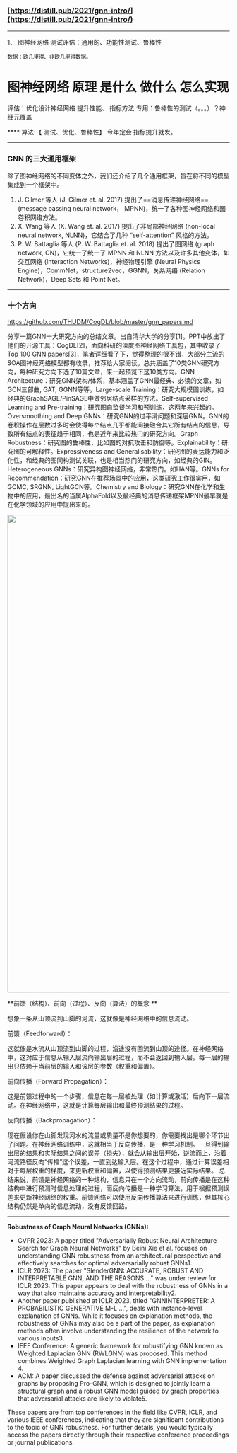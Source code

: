 ### [https://distill.pub/2021/gnn-intro/](https://distill.pub/2021/gnn-intro/)

---

1、
    图神经网络 测试评估：通用的、功能性测试、鲁棒性

	数据：欧几里得、非欧几里得数据。

图神经网络 原理
是什么 做什么 怎么实现
=======================================================

评估：优化设计神经网络 提升性能、 指标方法   专用：鲁棒性的测试（。。。）？神经元覆盖

**** 算法:【 测试、优化、鲁棒性】 今年定会 指标提升就发。

---

### GNN 的三大通用框架

除了图神经网络的不同变体之外，我们还介绍了几个通用框架，旨在将不同的模型集成到一个框架中。

1. J. Gilmer 等人 (J. Gilmer et. al. 2017) 提出了==消息传递神经网络== (message passing neural network， MPNN)，统一了各种图神经网络和图卷积网络方法。
2. X. Wang 等人 (X. Wang et. al. 2017) 提出了非局部神经网络 (non-local neural network, NLNN)，它结合了几种 “self-attention” 风格的方法。
3. P. W. Battaglia 等人 (P. W. Battaglia et. al. 2018) 提出了图网络 (graph network, GN)，它统一了统一了 MPNN 和 NLNN 方法以及许多其他变体，如交互网络 (Interaction Networks)，神经物理引擎 (Neural Physics Engine)，CommNet，structure2vec，GGNN，关系网络 (Relation Network)，Deep Sets 和 Point Net。

---

### 十个方向

https://github.com/THUDM/CogDL/blob/master/gnn_papers.md

分享一篇GNN十大研究方向的总结文章。出自清华大学的分享[1]。PPT中放出了他们的开源工具：CogDL[2]，面向科研的深度图神经网络工具包，其中收录了Top 100 GNN papers[3]，笔者详细看了下，觉得整理的很不错，大部分主流的SOA图神经网络模型都有收录，推荐给大家阅读。总共涵盖了10类GNN研究方向，每种研究方向下选了10篇文章，来一起预览下这10类方向。GNN Architecture：研究GNN架构/体系，基本涵盖了GNN最经典、必读的文章，如GCN三部曲, GAT, GGNN等等。Large-scale Training：研究大规模图训练，如经典的GraphSAGE/PinSAGE中做邻居结点采样的方法。Self-supervised Learning and Pre-training：研究图自监督学习和预训练，这两年来兴起的。Oversmoothing and Deep GNNs：研究GNN的过平滑问题和深层GNN。GNN的卷积操作在层数过多时会使得每个结点几乎都能间接融合其它所有结点的信息，导致所有结点的表征趋于相同，也是近年来比较热门的研究方向。Graph Robustness：研究图的鲁棒性，比如图的对抗攻击和防御等。Explainability：研究图的可解释性。Expressiveness and Generalisability：研究图的表达能力和泛化性，和经典的图同构测试关联，也是相当热门的研究方向，如经典的GIN。Heterogeneous GNNs：研究异构图神经网络，非常热门。如HAN等。GNNs for Recommendation：研究GNN在推荐场景中的应用，这类研究工作很实用，如GCMC, SRGNN, LightGCN等。Chemistry and Biology：研究GNN在化学和生物中的应用，最出名的当属AlphaFold以及最经典的消息传递框架MPNN最早就是在化学领域的应用中提出来的。

<img src="https://picx.zhimg.com/50/v2-885f0b896bc2bf7577d062f83c872cef_720w.jpg?source=2c26e567" data-caption="" data-size="normal" data-rawwidth="1080" data-rawheight="1090" data-original-token="v2-e65648aef9f4a899110e0af4bb78909c" class="origin_image zh-lightbox-thumb" width="1080" data-original="https://pica.zhimg.com/v2-885f0b896bc2bf7577d062f83c872cef_r.jpg?source=2c26e567"/>

**前馈（结构）、前向（过程）、反向（算法）的概念 **

想象一条从山顶流到山脚的河流，这就像是神经网络中的信息流动。

前馈（Feedforward）：

这就像是水流从山顶流到山脚的过程，沿途没有回流到山顶的途径。在神经网络中，这对应于信息从输入层流向输出层的过程，而不会返回到输入层。每一层的输出只依赖于当前层的输入和该层的参数（权重和偏置）。


前向传播（Forward Propagation）：

这是前馈过程中的一个步骤，信息在每一层被处理（如计算或激活）后向下一层流动。在神经网络中，这就是计算每层输出和最终预测结果的过程。

反向传播（Backpropagation）：

现在假设你在山脚发现河水的流量或质量不是你想要的，你需要找出是哪个环节出了问题。在神经网络训练中，这就相当于反向传播，是一种学习机制。一旦得到输出层的结果和实际结果之间的误差（损失），就会从输出层开始，逆流而上，沿着河流路径反向“传播”这个误差，一直到达输入层。在这个过程中，通过计算误差相对于每层权重的梯度，来更新权重和偏置，以使得预测结果更接近实际结果。
总结来说，前馈是神经网络的一种结构，信息只在一个方向流动，前向传播是在这种结构中进行预测时信息处理的过程，而反向传播是一种学习算法，用于根据预测误差来更新神经网络的权重。前馈网络可以使用反向传播算法来进行训练，但其核心结构仍然是单向的信息流动，没有反馈回路。

---

**Robustness of Graph Neural Networks (GNNs):**

- CVPR 2023: A paper titled "Adversarially Robust Neural Architecture Search for Graph Neural Networks" by Beini Xie et al. focuses on understanding GNN robustness from an architectural perspective and effectively searches for optimal adversarially robust GNNs​1​.
- ICLR 2023: The paper "SlenderGNN: ACCURATE, ROBUST AND INTERPRETABLE GNN, AND THE REASONS ..." was under review for ICLR 2023. This paper appears to deal with the robustness of GNNs in a way that also maintains accuracy and interpretability​2​.
- Another paper published at ICLR 2023, titled "GNNINTERPRETER: A PROBABILISTIC GENERATIVE M-L ...", deals with instance-level explanation of GNNs. While it focuses on explanation methods, the robustness of GNNs may also be a part of the paper, as explanation methods often involve understanding the resilience of the network to various inputs​3​.
- IEEE Conference: A generic framework for robustifying GNN known as Weighted Laplacian GNN (RWLGNN) was proposed. This method combines Weighted Graph Laplacian learning with GNN implementation​4​.
- ACM: A paper discussed the defense against adversarial attacks on graphs by proposing Pro-GNN, which is designed to jointly learn a structural graph and a robust GNN model guided by graph properties that adversarial attacks are likely to violate​5​.

These papers are from top conferences in the field like CVPR, ICLR, and various IEEE conferences, indicating that they are significant contributions to the topic of GNN robustness. For further details, you would typically access the papers directly through their respective conference proceedings or journal publications.
